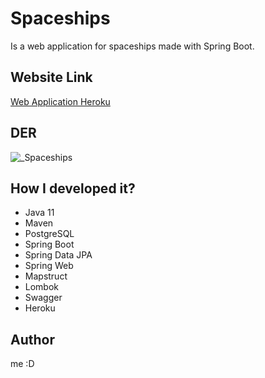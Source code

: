 # Spaceships
Is a web application for spaceships made with Spring Boot.

## Website Link
[Web Application Heroku](https://alnicode-spaceships.herokuapp.com/swagger-ui/)

## DER
![_Spaceships](https://user-images.githubusercontent.com/81927187/179339817-632254fb-2530-48d7-8f08-10bc1d76c708.jpeg)

## How I developed it?

* Java 11
* Maven
* PostgreSQL
* Spring Boot
* Spring Data JPA
* Spring Web
* Mapstruct
* Lombok
* Swagger
* Heroku

## Author
me :D
